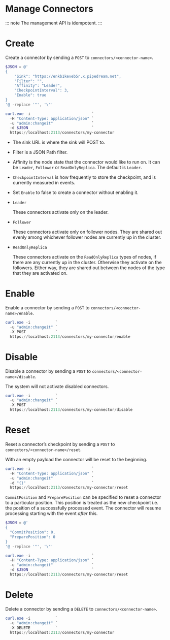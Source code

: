 # Manage Connectors

::: note
The management API is idempotent.
:::


# Create

Create a connector by sending a `POST` to `connectors/<connector-name>`.

``` powershell
$JSON = @'
{
    "Sink": "https://enkb1keveb5r.x.pipedream.net",
    "Filter": "",
    "Affinity": "Leader",
    "CheckpointInterval": 3,
    "Enable": true
}
'@ -replace '"', '\"'

curl.exe -i                           `
  -H "Content-Type: application/json" `
  -u "admin:changeit"                 `
  -d $JSON                            `
  https://localhost:2113/connectors/my-connector
```

- The sink URL is where the sink will POST to.

- Filter is a JSON Path filter.

- Affinity is the node state that the connector would like to run on.
  It can be `Leader`, `Follower` or `ReadOnlyReplica`. The default is `Leader`.

- `CheckpointInterval` is how frequently to store the checkpoint, and is currently measured in events.

- Set `Enable` to false to create a connector without enabling it.


- `Leader`

  These connectors activate only on the leader.

- `Follower`

  These connectors activate only on follower nodes. They are shared out evenly
  among whichever follower nodes are currently up in the cluster.

- `ReadOnlyReplica`

  These connectors activate on the `ReadOnlyReplica` types of nodes, if there are any currently up
  in the cluster. Otherwise they activate on the followers. Either way,
  they are shared out between the nodes of the type that they are activated on.

# Enable

Enable a connector by sending a `POST` to
`connectors/<connector-name>/enable`.

``` powershell
curl.exe -i           `
  -u "admin:changeit" `
  -X POST             `
  https://localhost:2113/connectors/my-connector/enable
```

# Disable

Disable a connector by sending a `POST` to
`connectors/<connector-name>/disable`.

The system will not activate disabled connectors.

``` powershell
curl.exe -i           `
  -u "admin:changeit" `
  -X POST             `
  https://localhost:2113/connectors/my-connector/disable
```

# Reset

Reset a connector’s checkpoint by sending a `POST` to
`connectors/<connector-name>/reset`.

With an empty payload the connector will be reset to the beginning.

``` powershell
curl.exe -i                           `
  -H "Content-Type: application/json" `
  -u "admin:changeit"                 `
  -d "{}"                             `
  https://localhost:2113/connectors/my-connector/reset
```

`CommitPosition` and `PreparePosition` can be specified to reset a
connector to a particular position. This position is treated as the new
checkpoint i.e. the position of a successfully processed event. The
connector will resume processing starting with the event *after* this.

``` powershell
$JSON = @'
{
  "CommitPosition": 0,
  "PreparePosition": 0
}
'@ -replace '"', '\"'

curl.exe -i                           `
  -H "Content-Type: application/json" `
  -u "admin:changeit"                 `
  -d $JSON                            `
  https://localhost:2113/connectors/my-connector/reset
```

# Delete

Delete a connector by sending a `DELETE` to
`connectors/<connector-name>`.

``` powershell
curl.exe -i           `
  -u "admin:changeit" `
  -X DELETE           `
  https://localhost:2113/connectors/my-connector
```
